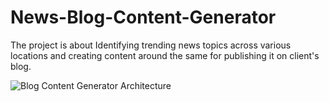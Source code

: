 # News-Blog-Content-Generator
The project is about Identifying trending news topics across various locations and creating content around the same for publishing it on client's blog.

![Blog Content Generator Architecture](https://user-images.githubusercontent.com/53615092/145719605-f20e9e65-563a-4c3b-9219-1d7beaf45d8f.jpg)
